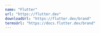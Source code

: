 ```yaml
---
name: "Flutter"
url: "https://flutter.dev"
downloadUrl: "https://flutter.dev/brand"
termsUrl: "https://docs.flutter.dev/brand"
---
```

